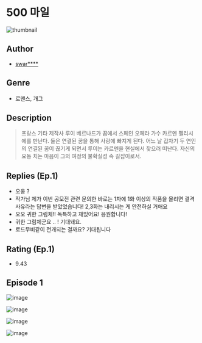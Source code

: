# 500 마일
![thumbnail](https://image-comic.pstatic.net/user_contents_data/challenge_comic/2023/05/23/upload_3906926794291361121_480x623.jpeg)

## Author
- [swar****](https://comic.naver.com/artistTitle?id=366894)

## Genre
- 로맨스, 개그

## Description
> 프랑스 기타 제작사 루이 베르나드가 꿈에서 스페인 오페라 가수 카르멘 펠리시에를 만난다. 둘은 연결된 꿈을 통해 사랑에 빠지게 된다. 어느 날 갑자기 두 연인의 연결된 꿈이 끊기게 되면서 루이는 카르멘을 현실에서 찾으러 떠난다. 자신의 요동 치는 마음이 그의 여정의 불확실성 속 길잡이로서.

## Replies (Ep.1)
- 오옹 ?
- 작가님 제가 이번 공모전 관련 문의한 바로는 1차에 1화 이상의 작품을 올리면 결격사유라는 답변을 받았었습니다! 2,3화는 내리시는 게 안전하실 거애요
- 오오 귀한 그림체!! 독특하고 재밌어요! 응원합니다!
- 귀한 그림체군요 .. ! 기대돼요.
- 로드무비같이 전개되는 걸까요? 기대됩니다

## Rating (Ep.1)
- 9.43

## Episode 1
![image](https://image-comic.pstatic.net/user_contents_data/challenge_comic/2023/05/24/366894/upload_4049642304820492597.jpeg)

![image](https://image-comic.pstatic.net/user_contents_data/challenge_comic/2023/05/24/366894/upload_3689909768360780134.jpeg)

![image](https://image-comic.pstatic.net/user_contents_data/challenge_comic/2023/05/24/366894/upload_7077516105798215219.jpeg)

![image](https://image-comic.pstatic.net/user_contents_data/challenge_comic/2023/05/24/366894/upload_3774632429872034356.jpeg)
